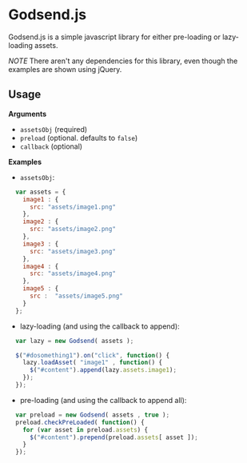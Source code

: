 Godsend.js
===========

Godsend.js is a simple javascript library for either pre-loading or lazy-loading assets.  

*NOTE* There aren't any dependencies for this library, even though the examples are shown using jQuery.

Usage
-----

**Arguments**

* `assetsObj` (required)
* `preload`   (optional.  defaults to `false`)
* `callback`  (optional)

**Examples**

* `assetsObj`:

```javascript
  var assets = {
    image1 : {
      src: "assets/image1.png"
    },
    image2 : {
      src: "assets/image2.png"
    },
    image3 : {
      src: "assets/image3.png"
    },
    image4 : {
      src: "assets/image4.png"
    },
    image5 : {
      src :  "assets/image5.png"
    }
  };
```

* lazy-loading (and using the callback to append):

```javascript
  var lazy = new Godsend( assets );

  $("#dosomething1").on("click", function() {
    lazy.loadAsset( "image1" , function() {
      $("#content").append(lazy.assets.image1);
    });
  });
```

* pre-loading (and using the callback to append all):

```javascript
  var preload = new Godsend( assets , true );
  preload.checkPreLoaded( function() {
    for (var asset in preload.assets) {
      $("#content").prepend(preload.assets[ asset ]);
    }
  });
```

